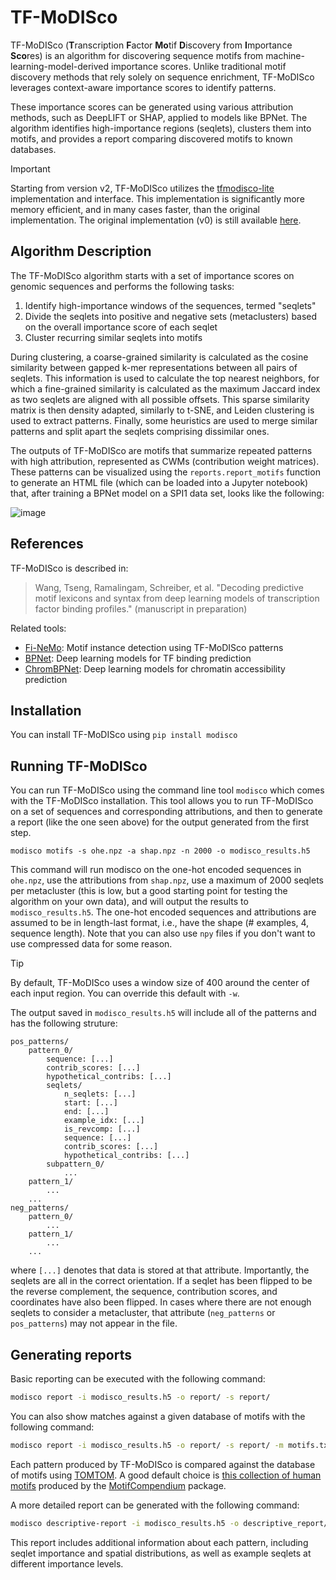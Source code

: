 # TF-MoDISco

TF-MoDISco (**T**ranscription **F**actor **Mo**tif **D**iscovery from **I**mportance **Sco**res) is an algorithm for discovering sequence motifs from machine-learning-model-derived importance scores. Unlike traditional motif discovery methods that rely solely on sequence enrichment, TF-MoDISco leverages context-aware importance scores to identify patterns.

These importance scores can be generated using various attribution methods, such as DeepLIFT or SHAP, applied to models like BPNet. The algorithm identifies high-importance regions (seqlets), clusters them into motifs, and provides a report comparing discovered motifs to known databases.

> [!IMPORTANT]  
> Starting from version v2, TF-MoDISco utilizes the [tfmodisco-lite](https://github.com/jmschrei/tfmodisco-lite/) implementation and interface. This implementation is significantly more memory efficient, and in many cases faster, than the original implementation. The original implementation (v0) is still available [here](https://github.com/kundajelab/tfmodisco/tree/v0-final).

## Algorithm Description

The TF-MoDISco algorithm starts with a set of importance scores on genomic sequences and performs the following tasks:

1. Identify high-importance windows of the sequences, termed "seqlets"
2. Divide the seqlets into positive and negative sets (metaclusters) based on the overall importance score of each seqlet
3. Cluster recurring similar seqlets into motifs

During clustering, a coarse-grained similarity is calculated as the cosine similarity between gapped k-mer representations between all pairs of seqlets. This information is used to calculate the top nearest neighbors, for which a fine-grained similarity is calculated as the maximum Jaccard index as two seqlets are aligned with all possible offsets. This sparse similarity matrix is then density adapted, similarly to t-SNE, and Leiden clustering is used to extract patterns. Finally, some heuristics are used to merge similar patterns and split apart the seqlets comprising dissimilar ones.

The outputs of TF-MoDISco are motifs that summarize repeated patterns with high attribution, represented as CWMs (contribution weight matrices). These patterns can be visualized using the `reports.report_motifs` function to generate an HTML file (which can be loaded into a Jupyter notebook) that, after training a BPNet model on a SPI1 data set, looks like the following:  

![image](https://user-images.githubusercontent.com/3916816/189726765-47e043c5-c942-4547-9b69-bfc8b5ba3131.png)

## References

TF-MoDISco is described in:
> Wang, Tseng, Ramalingam, Schreiber, et al. "Decoding predictive motif lexicons and syntax from deep learning models of transcription factor binding profiles." (manuscript in preparation)

Related tools:
- [Fi-NeMo](https://github.com/kundajelab/Fi-NeMo): Motif instance detection using TF-MoDISco patterns
- [BPNet](https://github.com/kundajelab/bpnet-refactor): Deep learning models for TF binding prediction
- [ChromBPNet](https://github.com/kundajelab/chrombpnet): Deep learning models for chromatin accessibility prediction

## Installation

You can install TF-MoDISco using `pip install modisco`

## Running TF-MoDISco

You can run TF-MoDISco using the command line tool `modisco` which comes with the TF-MoDISco installation. This tool allows you to run TF-MoDISco on a set of sequences and corresponding attributions, and then to generate a report (like the one seen above) for the output generated from the first step.

`modisco motifs -s ohe.npz -a shap.npz -n 2000 -o modisco_results.h5`

This command will run modisco on the one-hot encoded sequences in `ohe.npz`, use the attributions from `shap.npz`, use a maximum of 2000 seqlets per metacluster (this is low, but a good starting point for testing the algorithm on your own data), and will output the results to `modisco_results.h5`. The one-hot encoded sequences and attributions are assumed to be in length-last format, i.e., have the shape (# examples, 4, sequence length). Note that you can also use `npy` files if you don't want to use compressed data for some reason. 

> [!TIP]
> By default, TF-MoDISco uses a window size of 400 around the center of each input region. You can override this default with `-w`.

The output saved in `modisco_results.h5` will include all of the patterns and has the following struture:

```
pos_patterns/
    pattern_0/
        sequence: [...]
        contrib_scores: [...]
        hypothetical_contribs: [...]
        seqlets/
            n_seqlets: [...]
            start: [...]
            end: [...]
            example_idx: [...]
            is_revcomp: [...]
            sequence: [...]
            contrib_scores: [...]
            hypothetical_contribs: [...]
        subpattern_0/
            ...
    pattern_1/
        ...
    ...
neg_patterns/
    pattern_0/
        ...
    pattern_1/
        ...
    ...
```

where `[...]` denotes that data is stored at that attribute. Importantly, the seqlets are all in the correct orientation. If a seqlet has been flipped to be the reverse complement, the sequence, contribution scores, and coordinates have also been flipped. In cases where there are not enough seqlets to consider a metacluster, that attribute (`neg_patterns` or `pos_patterns`) may not appear in the file.

## Generating reports

Basic reporting can be executed with the following command:  
```sh
modisco report -i modisco_results.h5 -o report/ -s report/
```

You can also show matches against a given database of motifs with the following command:  
```sh
modisco report -i modisco_results.h5 -o report/ -s report/ -m motifs.txt
```

Each pattern produced by TF-MoDISco is compared against the database of motifs using [TOMTOM](https://meme-suite.org/meme/tools/tomtom). A good default choice is [this collection of human motifs](https://raw.githubusercontent.com/kundajelab/MotifCompendium/refs/heads/main/pipeline/data/MotifCompendium-Database-Human.meme.txt) produced by the [MotifCompendium](https://github.com/kundajelab/MotifCompendium) package.

A more detailed report can be generated with the following command:  
```sh
modisco descriptive-report -i modisco_results.h5 -o descriptive_report/ -s descriptive_report/ -m motifs.txt
```
This report includes additional information about each pattern, including seqlet importance and spatial distributions, as well as example seqlets at different importance levels.
